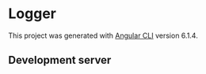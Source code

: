 # Logger

This project was generated with [Angular CLI](https://github.com/angular/angular-cli) version 6.1.4.

## Development server